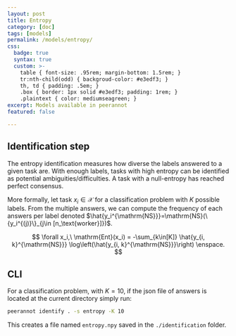 ```yaml
---
layout: post
title: Entropy
category: [doc]
tags: [models]
permalink: /models/entropy/
css:
  badge: true
  syntax: true
  custom: >-
    table { font-size: .95rem; margin-bottom: 1.5rem; }
    tr:nth-child(odd) { backgroud-color: #e3edf3; }
    th, td { padding: .5em; }
    .box { border: 1px solid #e3edf3; padding: 1rem; }
    .plaintext { color: mediumseagreen; }
excerpt: Models available in peerannot
featured: false

---
```


## Identification step

The entropy identification measures how diverse the labels answered to a given task are.
With enough labels, tasks with high entropy can be identified as potential ambiguities/difficulties.
A task with a null-entropy has reached perfect consensus.

More formally, let task $x_i\in\mathcal{X}$ for a classification problem with $K$ possible labels.
From the multiple answers, we can compute the frequency of each answers per label denoted $\hat{y_i^{\mathrm{NS}}}=\mathrm{NS}(\{y_i^{(j)}\}_{j\in [n_\text{worker}]})$.

$$
\forall x_i,\ \mathrm{Ent}(x_i) = -\sum_{k\in[K]} \hat{y_{i, k}^{\mathrm{NS}}} \log\left(\hat{y_{i, k}^{\mathrm{NS}}}\right) \enspace.
$$


## CLI

For a classification problem, with $K=10$, if the json file of answers is located at the current directory simply run:

```bash
peerannot identify . -s entropy -K 10
```

This creates a file named `entropy.npy` saved in the `./identification` folder.
